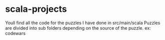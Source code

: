 # scala-projects
Youll find all the code for the puzzles I have done in 
src/main/scala
Puzzles are divided into sub folders depending on the source of the puzzle. ex: codewars
